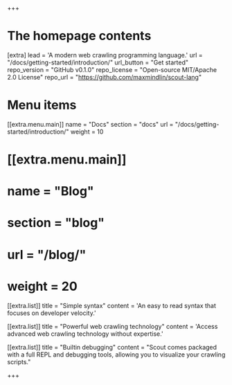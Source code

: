 +++


# The homepage contents
[extra]
lead = 'A modern web crawling programming language.'
url = "/docs/getting-started/introduction/"
url_button = "Get started"
repo_version = "GitHub v0.1.0"
repo_license = "Open-source MIT/Apache 2.0 License"
repo_url = "https://github.com/maxmindlin/scout-lang"

# Menu items
[[extra.menu.main]]
name = "Docs"
section = "docs"
url = "/docs/getting-started/introduction/"
weight = 10

# [[extra.menu.main]]
# name = "Blog"
# section = "blog"
# url = "/blog/"
# weight = 20

[[extra.list]]
title = "Simple syntax"
content = 'An easy to read syntax that focuses on developer velocity.'

[[extra.list]]
title = "Powerful web crawling technology"
content = 'Access advanced web crawling technology without expertise.'

[[extra.list]]
title = "Builtin debugging"
content = "Scout comes packaged with a full REPL and debugging tools, allowing you to visualize your crawling scripts."

+++

